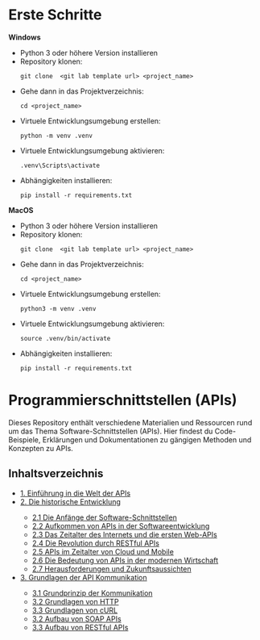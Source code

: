 # Erste Schritte

**Windows**

- Python 3 oder höhere Version installieren
- Repository klonen:
  ```
  git clone  <git lab template url> <project_name>
  ```
- Gehe dann in das Projektverzeichnis:
  ```
  cd <project_name>
  ```
- Virtuele Entwicklungsumgebung erstellen:
  ```
  python -m venv .venv
  ```
- Virtuele Entwicklungsumgebung aktivieren:
  ```
  .venv\Scripts\activate  
  ```
- Abhängigkeiten installieren:
  ```
  pip install -r requirements.txt
  ```

**MacOS**

- Python 3 oder höhere Version installieren
- Repository klonen:
  ```
  git clone  <git lab template url> <project_name>
  ```
- Gehe dann in das Projektverzeichnis:
  ```
  cd <project_name>
  ```
- Virtuele Entwicklungsumgebung erstellen:
  ```
  python3 -m venv .venv
  ```
- Virtuele Entwicklungsumgebung aktivieren:
  ```
  source .venv/bin/activate 
  ```
- Abhängigkeiten installieren:
  ```
  pip install -r requirements.txt
  ```

# Programmierschnittstellen (APIs)

Dieses Repository enthält verschiedene Materialien und Ressourcen rund um das Thema Software-Schnittstellen (APIs).
Hier findest du Code-Beispiele, Erklärungen und Dokumentationen zu gängigen Methoden und Konzepten zu APIs.

## Inhaltsverzeichnis

<ul>
    <li>
      <a href="lecture_notes/Einführung_in_die_Welt_der_APIs.ipynb">1. Einführung in die Welt der APIs</a>
    </li>
    <li>
      <a href="lecture_notes/Die_historische_Entwicklung.ipynb">2. Die historische Entwicklung</a>
    </li>
    <ul>
      <li>
        <a href="lecture_notes/Die_Anfänge_der_Software_Schnittstellen.ipynb">2.1 Die Anfänge der Software-Schnittstellen </a>
      </li>
      <li>
        <a href="lecture_notes/Aufkommen_von_APIs_in_der_Softwareentwicklung.ipynb">2.2 Aufkommen von APIs in der Softwareentwicklung</a>
      </li>
      <li>
        <a href="lecture_notes/Das_Zeitalter_des_Internets_und_die_ersten_Web-APIs.ipynb">2.3 Das Zeitalter des Internets und die ersten Web-APIs</a>
      </li>
      <li>
        <a href="lecture_notes/Die_Revolution_durch_RESTful_APIs.ipynb">2.4 Die Revolution durch RESTful APIs</a>
      </li>
      <li>
        <a href="lecture_notes/APIs_im_Zeitalter_von_Cloud_und_Mobile.ipynb">2.5 APIs im Zeitalter von Cloud und Mobile</a>
      </li>
      <li>
        <a href="lecture_notes/Die_Bedeutung_von_APIs_in_der_modernen_Wirtschaft.ipynb">2.6 Die Bedeutung von APIs in der modernen Wirtschaft</a>
      </li>
      <li>
        <a href="lecture_notes/Herausforderungen_und_Zukunftsaussichten.ipynb">2.7 Herausforderungen und Zukunftsaussichten</a>
      </li>
    </ul>
    <li>
      <a href="lecture_notes/Grundlagen_der_API_Kommunikation.ipynb">3. Grundlagen der API Kommunikation</a>
    </li>
    <ul>
      <li>
        <a href="lecture_notes/Grundprinzip_der_Kommunikation.ipynb">3.1 Grundprinzip der Kommunikation</a>
      </li>
      <li>
        <a href="lecture_notes/Grundlagen_von_HTTP.ipynb">3.2 Grundlagen von HTTP</a>
      </li>
      <li>
        <a href="lecture_notes/Grundlagen_cURL.ipynb">3.3 Grundlagen von cURL</a>
      </li>
      <li>
        <a href="lecture_notes/Projekt_Funktionsploter_lineare_Funktionen.ipynb">3.2 Aufbau von SOAP APIs</a>
      </li>
      <li>
        <a href="lecture_notes/Projekt_Funktionsploter_lineare_Funktionen.ipynb">3.3 Aufbau von RESTful APIs</a>
      </li>
    </ul>
</ul>


